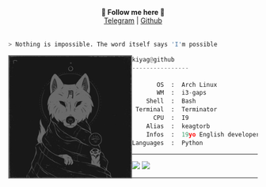 <p align="center">
  <b>🎨 Follow me here 🎨</b><br>  
  <a href="https://t.me/keagtorb79">Telegram</a> |
  <a href="https://github.com/keagtorb">Github</a><br><br>
  </p>

```bash
> Nothing is impossible. The word itself says 'I'm possible
```

<img src="https://github.com/KEAGTORB/KEAGTORB/blob/main/Res/meh.gif" align="left" alt="hehe" width="250" height="250">

```py
kiyag@github
----------------

       OS  :  Arch Linux
       WM  :  i3-gaps
    Shell  :  Bash
 Terminal  :  Terminator
      CPU  :  I9
    Alias  :  keagtorb
    Infos  :  19yo English developer!
Languages  :  Python
```
<hr>

<p align="left">
  
  <img width="49.5%" src="https://github-readme-stats.vercel.app/api?username=keagtorb&show_icons=true&theme=gruvbox&hide_border=true" />
  <img width="49.5%" src="https://github-readme-streak-stats.herokuapp.com/?user=keagtorb&theme=gruvbox&hide_border=true" />
  </a>
</p>

<hr>
